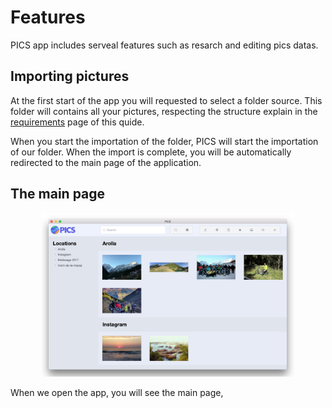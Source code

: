 # Features

PICS app includes serveal features such as resarch and editing pics datas.

## Importing pictures

At the first start of the app you will requested to select a folder source. This folder will contains all your pictures, respecting the structure explain in the [requirements](requirements.html) page of this quide.

When you start the importation of the folder, PICS will start the importation of our folder.
When the import is complete, you will be automatically redirected to the main page of the application.

## The main page

<div align="center">
  <img src="mainpage.jpg" width="80%"/>
</div>

When we open the app, you will see the main page, 